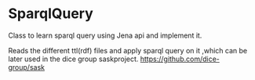 # SparqlQuery
Class to learn  sparql query using Jena api and implement it.

Reads the different ttl(rdf) files and apply sparql query on it ,which can be later used in the dice group saskproject. https://github.com/dice-group/sask
